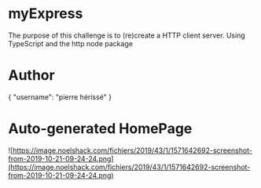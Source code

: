 # myExpress
The purpose of this challenge is to (re)create a HTTP client server. Using TypeScript and the http node package

# Author
{
  "username": "pierre hérissé"
}

# Auto-generated HomePage

![https://image.noelshack.com/fichiers/2019/43/1/1571642692-screenshot-from-2019-10-21-09-24-24.png](https://image.noelshack.com/fichiers/2019/43/1/1571642692-screenshot-from-2019-10-21-09-24-24.png)
